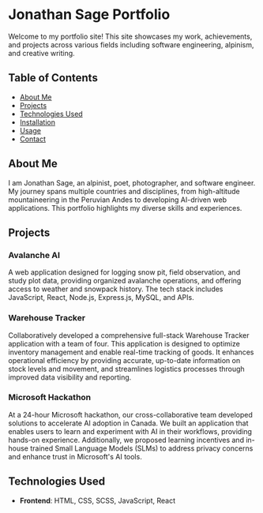 # Jonathan Sage Portfolio

Welcome to my portfolio site! This site showcases my work, achievements, and projects across various fields including software engineering, alpinism, and creative writing.

## Table of Contents

- [About Me](#about-me)
- [Projects](#projects)
- [Technologies Used](#technologies-used)
- [Installation](#installation)
- [Usage](#usage)
- [Contact](#contact)

## About Me

I am Jonathan Sage, an alpinist, poet, photographer, and software engineer. My journey spans multiple countries and disciplines, from high-altitude mountaineering in the Peruvian Andes to developing AI-driven web applications. This portfolio highlights my diverse skills and experiences.

## Projects

### Avalanche AI

A web application designed for logging snow pit, field observation, and study plot data, providing organized avalanche operations, and offering access to weather and snowpack history. The tech stack includes JavaScript, React, Node.js, Express.js, MySQL, and APIs.

### Warehouse Tracker

Collaboratively developed a comprehensive full-stack Warehouse Tracker application with a team of four. This application is designed to optimize inventory management and enable real-time tracking of goods. It enhances operational efficiency by providing accurate, up-to-date information on stock levels and movement, and streamlines logistics processes through improved data visibility and reporting.

### Microsoft Hackathon

At a 24-hour Microsoft hackathon, our cross-collaborative team developed solutions to accelerate AI adoption in Canada. We built an application that enables users to learn and experiment with AI in their workflows, providing hands-on experience. Additionally, we proposed learning incentives and in-house trained Small Language Models (SLMs) to address privacy concerns and enhance trust in Microsoft's AI tools.

## Technologies Used

- **Frontend**: HTML, CSS, SCSS, JavaScript, React
